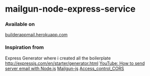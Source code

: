 # mailgun-node-express-service


### Available on

[builderappmail.herokuapp.com](https://builderappmail.herokuapp.com/)

### Inspiration from

Express Generator where i created all the boilerplate <http://expressjs.com/en/starter/generator.html>
[YouTube: How to send server email with Node.js](https://www.youtube.com/watch?v=zrXOjWICmGw/)
[Mailgun-js](https://github.com/bojand/mailgun-js)
[Access_control_CORS](https://developer.mozilla.org/en-US/docs/Web/HTTP/Access_control_CORS)